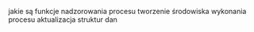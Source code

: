 jakie są funkcje nadzorowania procesu
tworzenie środowiska wykonania procesu
aktualizacja struktur dan